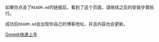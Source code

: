 如果你点击了`READM.md`的链接后，看到了这个页面，请继续之后的安装步骤执行。

成功后`READM.md`会出现你自己的博客地址，并且内容也会更新。

[Gmeek快速上手](https://blog.meekdai.com/post/Gmeek-kuai-su-shang-shou.html)